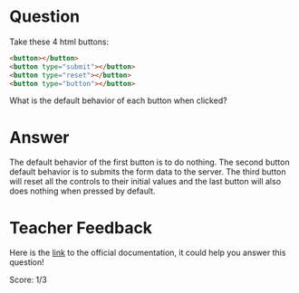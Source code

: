 # Question
Take these 4 html buttons:

```html
<button></button>
<button type="submit"></button>
<button type="reset"></button>
<button type="button"></button>
```

What is the default behavior of each button when clicked?

# Answer
The default behavior of the first button is to do nothing. The second button default behavior is to submits the form data to the server. The third button will reset all the controls to their initial values and the last button will also does nothing when pressed by default.

# Teacher Feedback

Here is the [link](https://developer.mozilla.org/en-US/docs/Web/HTML/Element/button#type) to the official documentation, it could help you answer this question!

Score: 1/3